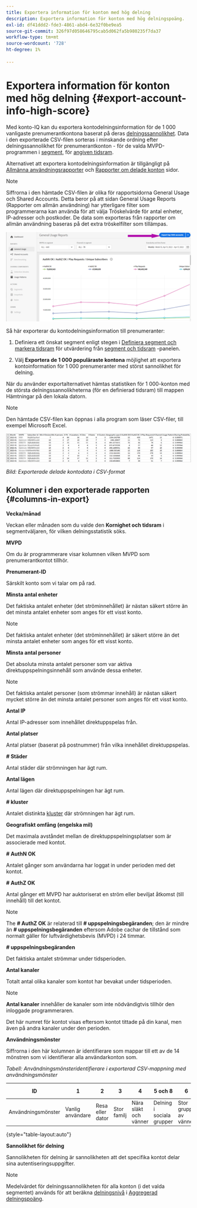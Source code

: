 ```yaml
---
title: Exportera information för konton med hög delning
description: Exportera information för konton med hög delningspoäng.
exl-id: df41ddd2-fde3-4861-abd4-6e32f0be9ea5
source-git-commit: 326f97d058646795cab5d062fa5b980235f7da37
workflow-type: tm+mt
source-wordcount: '728'
ht-degree: 1%

---
```


# Exportera information för konton med hög delning {#export-account-info-high-score}

Med konto-IQ kan du exportera kontodelningsinformation för de 1 000 vanligaste prenumerantkontona baserat på deras [delningssannolikhet](/help/AccountIQ/product-concepts.md#account-sharing-probability-def). Data i den exporterade CSV-filen sorteras i minskande ordning efter delningssannolikhet för prenumerantkonton - för de valda MVPD-programmen i [segment](/help/AccountIQ/product-concepts.md#segment-def), för [angiven tidsram](/help/AccountIQ/product-concepts.md#time-frame-def).

Alternativet att exportera kontodelningsinformation är tillgängligt på [Allmänna användningsrapporter](/help/AccountIQ/general-usage-reports.md) och [Rapporter om delade konton](/help/AccountIQ/shared-acc-reports.md) sidor.

>[!NOTE]
>
>Siffrorna i den hämtade CSV-filen är olika för rapportsidorna General Usage och Shared Accounts. Detta beror på att sidan General Usage Reports (Rapporter om allmän användning) har ytterligare filter som programmerarna kan använda för att välja Tröskelvärde för antal enheter, IP-adresser och postkoder. De data som exporteras från rapporter om allmän användning baseras på det extra tröskelfilter som tillämpas.

![Alternativet Exportera i allmän användning](assets/export.png)

Så här exporterar du kontodelningsinformation till prenumeranter:

1. Definiera ett önskat segment enligt stegen i [Definiera segment och markera tidsram](/help/AccountIQ/howto-select-segment-timeframe.md) för utvärdering från [segment och tidsram](/help/AccountIQ/segments-timeframe.md) -panelen.

1. Välj **Exportera de 1 000 populäraste kontona** möjlighet att exportera kontoinformation för 1 000 prenumeranter med störst sannolikhet för delning.

När du använder exportalternativet hämtas statistiken för 1 000-konton med de största delningssannolikheterna (för en definierad tidsram) till mappen Hämtningar på den lokala datorn.

>[!NOTE]
>
>Den hämtade CSV-filen kan öppnas i alla program som läser CSV-filer, till exempel Microsoft Excel.

![exporterade data i CSV-format](assets/exported-csv.png)

*Bild: Exporterade delade kontodata i CSV-format*

## Kolumner i den exporterade rapporten {#columns-in-export}

**Vecka/månad**

Veckan eller månaden som du valde den **Kornighet och tidsram** i segmentväljaren, för vilken delningsstatistik söks.

**MVPD**

Om du är programmerare visar kolumnen vilken MVPD som prenumerantkontot tillhör.

**Prenumerant-ID**

Särskilt konto som vi talar om på rad.

**Minsta antal enheter**

Det faktiska antalet enheter (det ströminnehållet) är nästan säkert större än det minsta antalet enheter som anges för ett visst konto.

>[!NOTE]
>
>Det faktiska antalet enheter (det ströminnehållet) är säkert större än det minsta antalet enheter som anges för ett visst konto.

**Minsta antal personer**

Det absoluta minsta antalet personer som var aktiva direktuppspelningsinnehåll som använde dessa enheter.

>[!NOTE]
>
>Det faktiska antalet personer (som strömmar innehåll) är nästan säkert mycket större än det minsta antalet personer som anges för ett visst konto.

**Antal IP**

Antal IP-adresser som innehållet direktuppspelas från.

**Antal platser**

Antal platser (baserat på postnummer) från vilka innehållet direktuppspelas.

**# Städer**

Antal städer där strömningen har ägt rum.

**Antal lägen**

Antal lägen där direktuppspelningen har ägt rum.

**# kluster**

Antalet distinkta [kluster](/help/AccountIQ/product-concepts.md#cluster-def) där strömningen har ägt rum.

**Geografiskt omfång (engelska mil)**

Det maximala avståndet mellan de direktuppspelningsplatser som är associerade med kontot.

**# AuthN OK**

Antalet gånger som användarna har loggat in under perioden med det kontot.

**# AuthZ OK**

Antal gånger ett MVPD har auktoriserat en ström eller beviljat åtkomst (till innehåll) till det kontot.

>[!NOTE]
>
>The **# AuthZ OK** är relaterad till **# uppspelningsbegäranden**; den är mindre än **# uppspelningsbegäranden** eftersom Adobe cachar de tillstånd som normalt gäller för luftvärdighetsbevis (MVPD) i 24 timmar.

**# uppspelningsbegäranden**

Det faktiska antalet strömmar under tidsperioden.

**Antal kanaler**

Totalt antal olika kanaler som kontot har bevakat under tidsperioden.

>[!NOTE]
>
>**Antal kanaler** innehåller de kanaler som inte nödvändigtvis tillhör den inloggade programmeraren.
>
>Det här numret för kontot visas eftersom kontot tittade på din kanal, men även på andra kanaler under den perioden.

**Användningsmönster**

Siffrorna i den här kolumnen är identifierare som mappar till ett av de 14 mönstren som vi identifierar alla användarkonton som.

*Tabell: Användningsmönsteridentifierare i exporterad CSV-mappning med användningsmönster*

| ID | 1 | 2 | 3 | 4 | 5 och 8 | 6 | 7 | 9 | 10 och 11 | 12 | 13 | 14 |
|---|---|---|---|---|---|---|---|---|---|---|---|---|
| Användningsmönster | Vanlig användare | Resa eller dator | Stor familj | Nära släkt och vänner | Delning i sociala grupper | Stor grupp av vänner | Samtidig strömning | Community-delning | Osäkert beteende | Liten familj | Andra hemmet | Onormal användning |

{style="table-layout:auto"}

**Sannolikhet för delning**

Sannolikheten för delning är sannolikheten att det specifika kontot delar sina autentiseringsuppgifter.

>[!NOTE]
>
> Medelvärdet för delningssannolikheten för alla konton (i det valda segmentet) används för att beräkna [delningsnivå](/help/AccountIQ/dashboard.md#sharing-level) i [Aggregerad delningspoäng](/help/AccountIQ/dashboard.md#aggregated-sharing).
